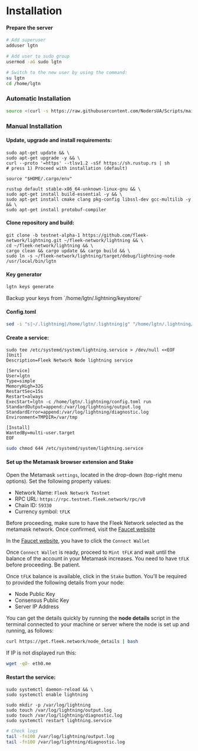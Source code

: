 # Installation

#### **Prepare the server**

```bash
# Add superuser
adduser lgtn
```

```bash
# Add user to sudo group
usermod -aG sudo lgtn

# Switch to the new user by using the command:
su lgtn
cd /home/lgtn
```

### Automatic Installation

```bash
source <(curl -s https://raw.githubusercontent.com/NodersUA/Scripts/main/fleek-lightning)
```

### Manual Installation

#### Update, upgrade and install requirements:

```shell
sudo apt-get update && \
sudo apt-get upgrade -y && \
curl --proto '=https' --tlsv1.2 -sSf https://sh.rustup.rs | sh
# press 1) Proceed with installation (default)

source "$HOME/.cargo/env"

rustup default stable-x86_64-unknown-linux-gnu && \
sudo apt-get install build-essential -y && \
sudo apt-get install cmake clang pkg-config libssl-dev gcc-multilib -y && \
sudo apt-get install protobuf-compiler

```

#### Clone repository and build:

```shell
git clone -b testnet-alpha-1 https://github.com/fleek-network/lightning.git ~/fleek-network/lightning && \
cd ~/fleek-network/lightning && \
cargo clean && cargo update && cargo build && \
sudo ln -s ~/fleek-network/lightning/target/debug/lightning-node /usr/local/bin/lgtn
```

#### Key generator

```bash
lgtn keys generate
```

Backup your keys from \`/home/lgtn/.lightning/keystore/\`

#### Config.toml

```bash
sed -i "s|~/.lightning|/home/lgtn/.lightning|g" "/home/lgtn/.lightning/config.toml"
```

#### Create a service:

```shell
sudo tee /etc/systemd/system/lightning.service > /dev/null <<EOF
[Unit]
Description=Fleek Network Node lightning service

[Service]
User=lgtn
Type=simple
MemoryHigh=32G
RestartSec=15s
Restart=always
ExecStart=lgtn -c /home/lgtn/.lightning/config.toml run
StandardOutput=append:/var/log/lightning/output.log
StandardError=append:/var/log/lightning/diagnostic.log
Environment=TMPDIR=/var/tmp

[Install]
WantedBy=multi-user.target
EOF
```

```bash
sudo chmod 644 /etc/systemd/system/lightning.service
```

#### Set up the Metamask browser extension and Stake <a href="#2-set-up-the-metamask-browser-extension" id="2-set-up-the-metamask-browser-extension"></a>

Open the Metamask `settings`, located in the drop-down (top-right menu options). Set the following property values:

* Network Name: `Fleek Network Testnet`
* RPC URL: `https://rpc.testnet.fleek.network/rpc/v0`
* Chain ID: `59330`
* Currency symbol: `tFLK`

Before proceeding, make sure to have the Fleek Network selected as the metamask network. Once confirmed, visit the [Faucet website](https://faucet.testnet.fleek.network/)

In the [Faucet website](https://faucet.testnet.fleek.network/), you have to click the `Connect Wallet`

Once `Connect Wallet` is ready, proceed to `Mint tFLK` and wait until the balance of the account in your Metamask increases. You need to have `tFLK` before proceeding. Be patient.

Once `tFLK` balance is available, click in the `Stake` button. You'll be required to provided the following details from your node:

* Node Public Key
* Consensus Public Key
* Server IP Address

You can get the details quickly by running the **node details** script in the terminal connected to your machine or server where the node is set up and running, as follows:

```bash
curl https://get.fleek.network/node_details | bash
```

If IP is not displayed run this:

```bash
wget -qO- eth0.me
```

#### Restart the service:

```shell
sudo systemctl daemon-reload && \
sudo systemctl enable lightning

sudo mkdir -p /var/log/lightning
sudo touch /var/log/lightning/output.log
sudo touch /var/log/lightning/diagnostic.log
sudo systemctl restart lightning.service
```

```bash
# Check logs
tail -fn100 /var/log/lightning/output.log
tail -fn100 /var/log/lightning/diagnostic.log
```

